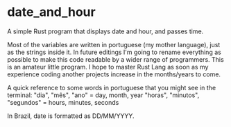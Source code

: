 # date_and_hour
A simple Rust program that displays date and hour, and passes time.

Most of the variables are written in portuguese (my mother language), just as the strings inside it. In future editings I'm going to rename everything as possible to make this code readable by a wider range of programmers.
This is an amateur little program. I hope to master Rust Lang as soon as my experience coding another projects increase in the months/years to come.

A quick reference to some words in portuguese that you might see in the terminal:
"dia", "mês", "ano" = day, month, year
"horas", "minutos", "segundos" = hours, minutes, seconds

In Brazil, date is formatted as DD/MM/YYYY.
